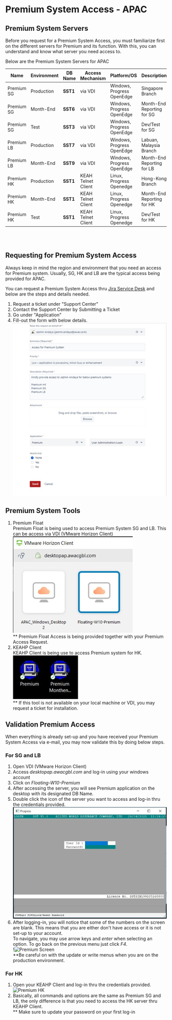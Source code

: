 # Premium System Access - APAC

## Premium System Servers

Before you request for a Premium System Access, you must familiarize first on the different servers for Premium and its function. With this, you can understand and know what server you need access to. 

Below are the Premium System Servers for APAC

|Name | Environment | **DB Name** | Access Mechanism | Platform/OS | Description |
|-----|-------------|---------|------------------| ------------| ------------|
|Premium SG | Production | **SST1** | via VDI | Windows, Progress OpenEdge | Singapore Branch|
|Premium SG | Month-End | **SST6** | via VDI  | Windows, Progress OpenEdge | Month-End Reporting for SG|
|Premium SG | Test | **SST3** | via VDI | Windows, Progress OpenEdge | Dev/Test for SG | 
|Premium LB | Production | **SST7** | via VDI | Windows, Progress OpenEdge | Labuan, Malaysia Branch | 
|Premium LB | Month-End | **SST9** | via VDI |  Windows, Progress OpenEdge | Month-End Reporting for LB |
|Premium HK | Production | **SST1** | KEAH Telnet Client |  Linux, Progress Openedge | Hong-Kong Branch |
|Premium HK | Month-End | **SST1** | KEAH Telnet Client |  Linux, Progress Openedge | Month-End Reporting for HK
|Premium HK | Test | **SST1** | KEAH Telnet Client |  Linux, Progress Openedge | Dev/Test for HK|


<br>
<br>

## Requesting for Premium System Access


Always keep in mind the region and environment that you need an access for Premium system. Usually, SG, HK and LB are the typical access being provided for APAC. 

You can request a Premium System Access thru 
[Jira Service Desk](https://alliedworld.atlassian.net/servicedesk/customer/portals) and below are the steps and details needed. 

1. Request a ticket under "Support Center" 
1. Contact the Support Center by Submitting a Ticket 
1. Go under "Application" 
1. Fill-out the form with below details.<br> ![](images/details.jpg) <br>

## Premium System Tools

1. Premium Float <br>
    Premium Float is being used to access Premium System SG and LB. This can be access via VDI (VMware Horizon Client)<br>
        ![premium-float](images/premium_float.jpg)<br>
    ** Premium Float Access is being provided together with your Premium Access Request. 
1. KEAHP Client<br>
    KEAHP Client is being use to access Premium system for HK.<br>
        ![KEAHP Client](images/KEAHP_Client.JPG)<br>
    ** If this tool is not available on your local machine or VDI, you may request a ticket for installation. 

## Validation Premium Access
When everything is already set-up and you have received your Premium System Access via e-mail, you may now validate this by doing below steps. 

### For SG and LB
1. Open VDI (VMware Horizon Client) 
1. Access *desktopap.awacgbl.com* and log-in using your windows account  
1. Click on *Floating-W10-Premium*
1. After accessing the server, you will see Premium application on the desktop with its designated DB Name. 
1. Double click the icon of the server you want to access and log-in thru the credentials provided. <br>
![Premium Login](images/premium_login.JPG)
1. After logging-in, you will notice that some of the numbers on the screen are blank. This means that you are either don't have access or it is not set-up to your account. <br>
To navigate, you may use arrow keys and *enter* when selecting an option. To go back on the previous menu just click *F4*.<br>!![Premium Screen](premium_screen.JPG)<br>
**Be careful on with the update or write menus when you are on the production environment. 
### For HK 
1. Open your KEAHP Client and log-in thru the credentials provided.
![Premium HK](premium_HK.JPG)
1. Basically, all commands and options are the same as Premium SG and LB, the only difference is that you need to access the HK server thru KEAHP Client. <br>
** Make sure to update your password on your first log-in









